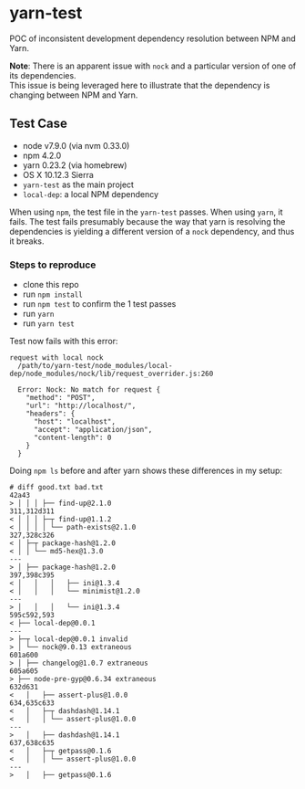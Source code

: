 # yarn-test

POC of inconsistent development dependency resolution between NPM and Yarn.

**Note**: There is an apparent issue with `nock` and a particular version of one of its dependencies.  
This issue is being leveraged here to illustrate that the dependency is changing between NPM and Yarn.

## Test Case


- node v7.9.0 (via nvm 0.33.0)
- npm 4.2.0
- yarn 0.23.2 (via homebrew)
- OS X 10.12.3 Sierra
- `yarn-test` as the main project
- `local-dep`: a local NPM dependency

When using `npm`, the test file in the `yarn-test` passes.  When using `yarn`, it fails. The test fails presumably 
because the way that yarn is resolving the dependencies is yielding a different version of a `nock` dependency, and 
thus it breaks.

### Steps to reproduce

- clone this repo
- run `npm install`
- run `npm test` to confirm the 1 test passes
- run `yarn`
- run `yarn test`

Test now fails with this error:

```
request with local nock
  /path/to/yarn-test/node_modules/local-dep/node_modules/nock/lib/request_overrider.js:260

  Error: Nock: No match for request {
    "method": "POST",
    "url": "http://localhost/",
    "headers": {
      "host": "localhost",
      "accept": "application/json",
      "content-length": 0
    }
  }
```

Doing `npm ls` before and after yarn shows these differences in my setup:

```
# diff good.txt bad.txt 
42a43
> │ │ │ ├── find-up@2.1.0
311,312d311
< │ │ │ ├─┬ find-up@1.1.2
< │ │ │ │ └── path-exists@2.1.0
327,328c326
< │ ├─┬ package-hash@1.2.0
< │ │ └── md5-hex@1.3.0
---
> │ ├── package-hash@1.2.0
397,398c395
< │   │   │   ├── ini@1.3.4
< │   │   │   └── minimist@1.2.0
---
> │   │   │   └── ini@1.3.4
595c592,593
< ├── local-dep@0.0.1
---
> ├─┬ local-dep@0.0.1 invalid
> │ └── nock@9.0.13 extraneous
601a600
> │ ├── changelog@1.0.7 extraneous
605a605
> ├── node-pre-gyp@0.6.34 extraneous
632d631
<   │   ├── assert-plus@1.0.0
634,635c633
<   │   ├─┬ dashdash@1.14.1
<   │   │ └── assert-plus@1.0.0
---
>   │   ├── dashdash@1.14.1
637,638c635
<   │   ├─┬ getpass@0.1.6
<   │   │ └── assert-plus@1.0.0
---
>   │   ├── getpass@0.1.6
```
